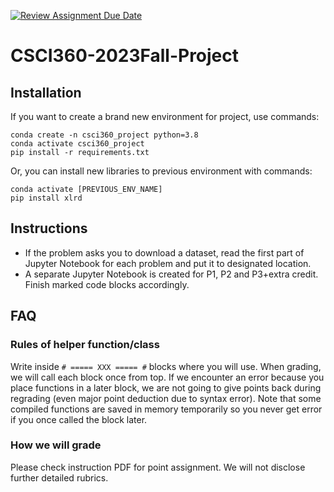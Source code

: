 [![Review Assignment Due Date](https://classroom.github.com/assets/deadline-readme-button-24ddc0f5d75046c5622901739e7c5dd533143b0c8e959d652212380cedb1ea36.svg)](https://classroom.github.com/a/txO78GXh)
# CSCI360-2023Fall-Project

## Installation
If you want to create a brand new environment for project, use commands:
```
conda create -n csci360_project python=3.8
conda activate csci360_project
pip install -r requirements.txt
```
Or, you can install new libraries to previous environment with commands:
```
conda activate [PREVIOUS_ENV_NAME]
pip install xlrd
```

## Instructions
- If the problem asks you to download a dataset, read the first part of Jupyter Notebook for each problem and put it to designated location.
- A separate Jupyter Notebook is created for P1, P2 and P3+extra credit. Finish marked code blocks accordingly.

## FAQ
### Rules of helper function/class
Write inside `# ===== XXX ===== #` blocks where you will use. When grading, we will call each block once from top. If we encounter an error because you place functions in a later block, we are not going to give points back during regrading (even major point deduction due to syntax error). Note that some compiled functions are saved in memory temporarily so you never get error if you once called the block later.

### How we will grade
Please check instruction PDF for point assignment. We will not disclose further detailed rubrics.
